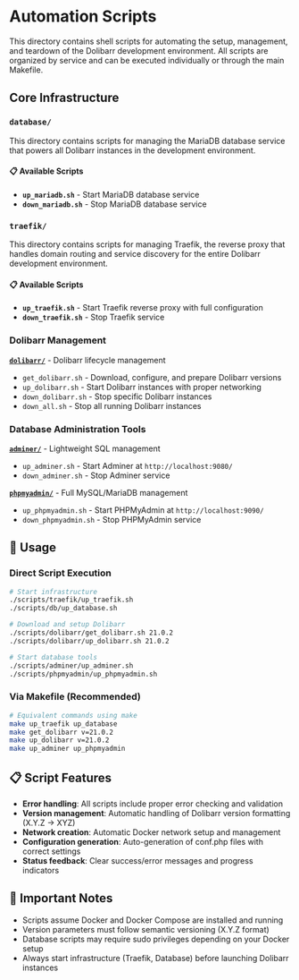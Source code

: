 # Automation Scripts

This directory contains shell scripts for automating the setup, management, and teardown of the Dolibarr development environment. All scripts are organized by service and can be executed individually or through the main Makefile.

## Core Infrastructure

### **`database/`**

This directory contains scripts for managing the MariaDB database service that powers all Dolibarr instances in the development environment.

#### 📋 Available Scripts

- **`up_mariadb.sh`** - Start MariaDB database service
- **`down_mariadb.sh`** - Stop MariaDB database service

### **`traefik/`**

This directory contains scripts for managing Traefik, the reverse proxy that handles domain routing and service discovery for the entire Dolibarr development environment.

#### 📋 Available Scripts

- **`up_traefik.sh`** - Start Traefik reverse proxy with full configuration
- **`down_traefik.sh`** - Stop Traefik service

### Dolibarr Management

**[`dolibarr/`](dolibarr/README.md)** - Dolibarr lifecycle management

- `get_dolibarr.sh` - Download, configure, and prepare Dolibarr versions
- `up_dolibarr.sh` - Start Dolibarr instances with proper networking
- `down_dolibarr.sh` - Stop specific Dolibarr instances
- `down_all.sh` - Stop all running Dolibarr instances

### Database Administration Tools

**[`adminer/`](adminer/README.md)** - Lightweight SQL management

- `up_adminer.sh` - Start Adminer at `http://localhost:9080/`
- `down_adminer.sh` - Stop Adminer service

**[`phpmyadmin/`](phpmyadmin/README.md)** - Full MySQL/MariaDB management

- `up_phpmyadmin.sh` - Start PHPMyAdmin at `http://localhost:9090/`
- `down_phpmyadmin.sh` - Stop PHPMyAdmin service

## 🔧 Usage

### Direct Script Execution

```bash
# Start infrastructure
./scripts/traefik/up_traefik.sh
./scripts/db/up_database.sh

# Download and setup Dolibarr
./scripts/dolibarr/get_dolibarr.sh 21.0.2
./scripts/dolibarr/up_dolibarr.sh 21.0.2

# Start database tools
./scripts/adminer/up_adminer.sh
./scripts/phpmyadmin/up_phpmyadmin.sh
```

### Via Makefile (Recommended)

```bash
# Equivalent commands using make
make up_traefik up_database
make get_dolibarr v=21.0.2
make up_dolibarr v=21.0.2
make up_adminer up_phpmyadmin
```

## 📋 Script Features

- **Error handling**: All scripts include proper error checking and validation
- **Version management**: Automatic handling of Dolibarr version formatting (X.Y.Z → XYZ)
- **Network creation**: Automatic Docker network setup and management
- **Configuration generation**: Auto-generation of conf.php files with correct settings
- **Status feedback**: Clear success/error messages and progress indicators

## 🚨 Important Notes

- Scripts assume Docker and Docker Compose are installed and running
- Version parameters must follow semantic versioning (X.Y.Z format)
- Database scripts may require sudo privileges depending on your Docker setup
- Always start infrastructure (Traefik, Database) before launching Dolibarr instances
